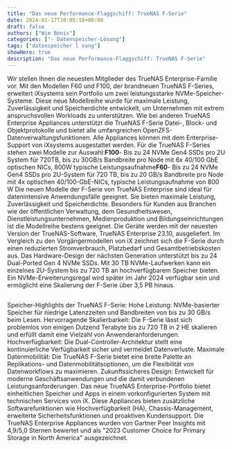 ```yaml
---
title: "Das neue Performance-Flaggschiff: TrueNAS F-Serie"
date: 2024-01-17T20:05:18+00:00
draft: false
authors: ["Wim Bonis"]
categories: ["- Datenspeicher-Lösung"]
tags: ["datenspeicher l sung"]
showHero: true
description: "Das neue Performance-Flaggschiff: TrueNAS F-Serie"
---
```

Wir stellen Ihnen die neuesten Mitglieder des TrueNAS Enterprise-Familie vor. Mit den Modellen F60 und F100, der brandneuen TrueNAS F-Series, erweitert iXsystems sein Portfolio um zwei leistungsstarke NVMe-Speicher-Systeme. Diese neue Modellreihe wurde für maximale Leistung, Zuverlässigkeit und Speicherdichte entwickelt, um Unternehmen mit extrem anspruchsvollen Workloads zu unterstützen.
 Wie bei anderen TrueNAS Enterprise Appliances unterstützt die TrueNAS F-Serie Datei-, Block- und Objektprotokolle und bietet alle umfangreichen OpenZFS-Datenverwaltungsfunktionen. Alle Appliances können mit dem Enterprise-Support von iXsystems ausgestattet werden.
 Für die TrueNAS F-Series stehen zwei Modelle zur Auswahl:**F100**- Bis zu 24 NVMe Gen4 SSDs pro 2U System für 720TB, bis zu 30GB/s Bandbreite pro Node mit 6x 40/100 GbE optischen NICs, 800W typische Leistungsaufnahme**F60**- Bis zu 24 NVMe Gen4 SSDs pro 2U-System für 720 TB, bis zu 20 GB/s Bandbreite pro Node mit 4x optischen 40/100-GbE-NICs, typische Leistungsaufnahme von 800 W
 Die neuen Modelle der F-Serie von TrueNAS Enterprise sind ideal für datenintensive Anwendungsfälle geeignet. Sie bieten maximale Leistung, Zuverlässigkeit und Speicherdichte. Besonders für Kunden aus Branchen wie der öffentlichen Verwaltung, dem Gesundheitswesen, Dienstleistungsunternehmen, Medienproduktion und Bildungseinrichtungen ist die Modellreihe bestens geeignet.
 Die Geräte werden mit der neuesten Version der TrueNAS-Software, TrueNAS Enterprise 23.10, ausgeliefert. Im Vergleich zu den Vorgängermodellen von iX zeichnet sich die F-Serie durch einen reduzierten Stromverbrauch, Platzbedarf und Gesamtbetriebskosten aus.
 Das Hardware-Design der nächsten Generation unterstützt bis zu 24 Dual-Ported Gen 4 NVMe SSDs. Mit 30 TB NVMe-Laufwerken kann ein einzelnes 2U-System bis zu 720 TB an hochverfügbarem Speicher bieten. Ein NVMe-Erweiterungsregal wird später im Jahr 2024 verfügbar sein und ermöglicht eine Skalierung der F-Serie über 3,5 PB hinaus.
 ##
 Speicher-Highlights der TrueNAS F-Serie:
 Hohe Leistung: NVMe-basierter Speicher für niedrige Latenzzeiten und Bandbreiten von bis zu 30 GB/s beim Lesen.
 Hervorragende Skalierbarkeit: Die F-Serie lässt sich problemlos von einigen Dutzend Terabyte bis zu 720 TB in 2 HE skalieren und erfüllt damit eine Vielzahl von Anwenderanforderungen.
 Hochverfügbarkeit: Die Dual-Controller-Architektur stellt eine kontinuierliche Verfügbarkeit sicher und vermeidet Datenverluste.
 Maximale Datenmobilität: Die TrueNAS F-Serie bietet eine breite Palette an Replikations- und Datenmobilitätsoptionen, um die Flexibilität von Datenworkflows zu maximieren.
 Zukunftssicheres Design: Entwickelt für moderne Geschäftsanwendungen und die damit verbundenen Leistungsanforderungen.
 Das neue TrueNAS Enterprise-Portfolio bietet einheitlichen Speicher und Apps in einem vorkonfigurierten System mit technischen Services von iX. Diese Appliances bieten zusätzliche Softwarefunktionen wie Hochverfügbarkeit (HA), Chassis-Management, erweiterte Sicherheitsfunktionen und proaktiven Kundensupport. Die TrueNAS Enterprise Appliances wurden von Gartner Peer Insights mit 4,9/5,0 Sternen bewertet und als "2023 Customer Choice for Primary Storage in North America" ausgezeichnet.